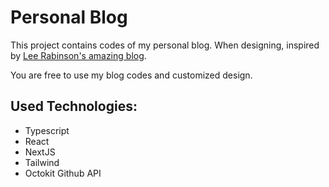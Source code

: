 # Personal Blog

This project contains codes of my personal blog. When designing, inspired by [Lee Rabinson's amazing blog](https://leerob.io/).

You are free to use my blog codes and customized design.

## Used Technologies:

- Typescript
- React
- NextJS
- Tailwind
- Octokit Github API
